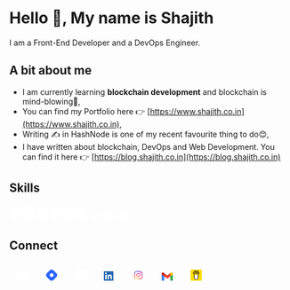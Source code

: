 # Hello 👋, My name is Shajith


I am a Front-End Developer and a DevOps Engineer.


## A bit about me

* I am currently learning **blockchain development** and blockchain is mind-blowing🤯,
* You can find my Portfolio here 👉 [https://www.shajith.co.in](https://www.shajith.co.in),
* Writing ✍ in HashNode is one of my recent favourite thing to do😊,
* I have written about blockchain, DevOps and Web Development. You can find it here 👉 [https://blog.shajith.co.in](https://blog.shajith.co.in)


## Skills
<span><img style="width: 20px;" src="./assets/angular.png" alt="Twitter Logo"></span>
<img style="width: 20px;" src="./assets/html.png" alt="Twitter Logo">
<img style="width: 20px;" src="./assets/css.png" alt="Twitter Logo">
<img style="width: 20px;" src="./assets/javascript.png" alt="Twitter Logo">
<img style="width: 20px;" src="./assets/node.png" alt="Twitter Logo">
<img style="width: 20px;" src="./assets/typescript.png" alt="Twitter Logo">
<img style="width: 20px;" src="./assets/docker.png" alt="Twitter Logo">
<img style="width: 20px;" src="./assets/kubernetes.png" alt="Twitter Logo">
<img style="width: 20px;" src="./assets/gcp.png" alt="Twitter Logo">


## Connect

<a href="https://twitter.com/Shajith_it_is"><img style="margin:1em;width: 20px;" src="./assets/twitter.png" alt="Twitter Logo"></a>
<a href="https://blog.shajith.co.in"><img style="margin:1em;width: 20px;" src="./assets/hash-node.png" alt="Hashnode Logo"></a>
<a href="https://github.com/shajith-it-is"><img style="margin:1em;width: 20px;" src="./assets/github.png" alt="GitHub Logo"></a>
<a href="https://www.linkedin.com/in/shajithj"><img style="margin:1em;width: 20px;" src="./assets/linkedin.png" alt="LinkedIn Logo"></a>
<a href="https://www.instagram.com/shajith_it_is/"><img style="margin:1em;width: 20px;" src="./assets/instagram.png" alt="Instagram Logo"></a>
<a href="mailto://shajith.it.is@gmail.com"><img style="margin:1em;width: 20px;" src="./assets/gmail.png" alt="Gmail Logo"></a>
<a href="https://www.buymeacoffee.com/shajith.it.is"><img style="margin:1em;width: 20px;" src="./assets/bmc.png" alt="Gmail Logo"></a>
